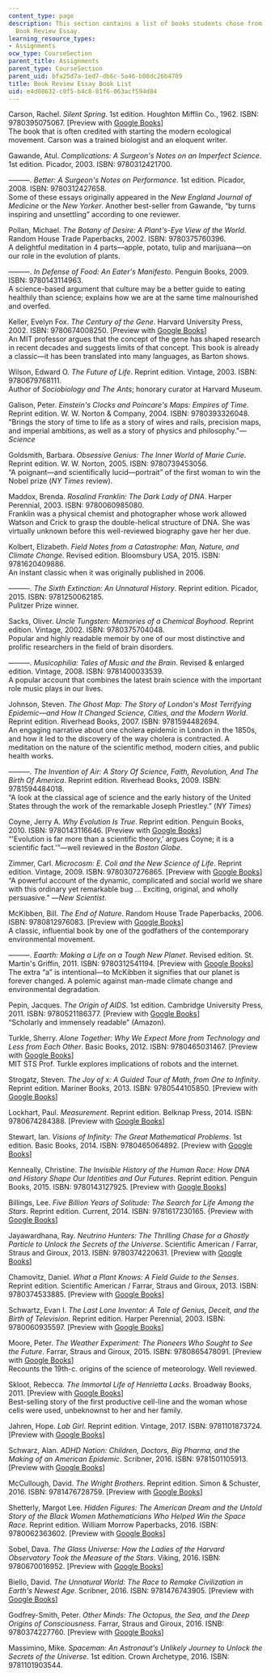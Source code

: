 ```yaml
---
content_type: page
description: This section contains a list of books students chose from to write their
  Book Review Essay.
learning_resource_types:
- Assignments
ocw_type: CourseSection
parent_title: Assignments
parent_type: CourseSection
parent_uid: bfa25d7a-1ed7-db6c-5a46-b08dc26b4709
title: Book Review Essay Book List
uid: e4d08632-c0f5-b4c8-81f6-063acf594d84
---
```


Carson, Rachel. _Silent Spring_. 1st edition. Houghton Mifflin Co., 1962. ISBN: 9780395075067. \[Preview with [Google Books](https://books.google.com/books?id=HeR1l0V0r54C&lpg=PP1&dq=editions%3AOSGIdEK9KfcC&pg=PP1#v=onepage&q&f=false)\]  
The book that is often credited with starting the modern ecological movement. Carson was a trained biologist and an eloquent writer.

Gawande, Atul. _Complications: A Surgeon's Notes on an Imperfect Science_. 1st edition. Picador, 2003. ISBN: 9780312421700.

———. _Better: A Surgeon's Notes on Performance_. 1st edition. Picador, 2008. ISBN: 9780312427658.  
Some of these essays originally appeared in the _New England Journal of Medicine_ or the _New Yorker_. Another best-seller from Gawande, “by turns inspiring and unsettling” according to one reviewer.

Pollan, Michael. _The Botany of Desire: A Plant's-Eye View of the World_. Random House Trade Paperbacks, 2002. ISBN: 9780375760396.  
A delightful meditation in 4 parts—apple, potato, tulip and marijuana—on our role in the evolution of plants.

———. _In Defense of Food: An Eater's Manifesto_. Penguin Books, 2009. ISBN: 9780143114963.  
A science-based argument that culture may be a better guide to eating healthily than science; explains how we are at the same time malnourished and overfed.

Keller, Evelyn Fox. _The Century of the Gene_. Harvard University Press, 2002. ISBN: 9780674008250. \[Preview with [Google Books](https://books.google.com/books?id=1XitkWsioAwC&lpg=PP1&dq=evelyn%20fox%20the%20century%20of%20the%20gene&pg=PP1#v=onepage&q&f=false)\]  
An MIT professor argues that the concept of the gene has shaped research in recent decades and suggests limits of that concept. This book is already a classic—it has been translated into many languages, as Barton shows.

Wilson, Edward O. _The Future of Life_. Reprint edition. Vintage, 2003. ISBN: 9780679768111.  
Author of _Sociobiology and The Ants_; honorary curator at Harvard Museum.

Galison, Peter. _Einstein's Clocks and Poincare's Maps: Empires of Time_. Reprint edition. W. W. Norton & Company, 2004. ISBN: 9780393326048.  
"Brings the story of time to life as a story of wires and rails, precision maps, and imperial ambitions, as well as a story of physics and philosophy."—_Science_

Goldsmith, Barbara. _Obsessive Genius: The Inner World of Marie Curie_. Reprint edition. W. W. Norton, 2005. ISBN: 9780739453056.  
“A poignant—and scientifically lucid—portrait” of the first woman to win the Nobel prize (_NY Times_ review).

Maddox, Brenda. _Rosalind Franklin: The Dark Lady of DNA_. Harper Perennial, 2003. ISBN: 9780060985080.  
Franklin was a physical chemist and photographer whose work allowed Watson and Crick to grasp the double-helical structure of DNA. She was virtually unknown before this well-reviewed biography gave her her due.

Kolbert, Elizabeth. _Field Notes from a Catastrophe: Man, Nature, and Climate Change_. Revised edition. Bloomsbury USA, 2015. ISBN: 9781620409886.  
An instant classic when it was originally published in 2006.

———. _The Sixth Extinction: An Unnatural History_. Reprint edition. Picador, 2015. ISBN: 9781250062185.  
Pulitzer Prize winner.

Sacks, Oliver. _Uncle Tungsten: Memories of a Chemical Boyhood_. Reprint edition. Vintage, 2002. ISBN: 9780375704048.  
Popular and highly readable memoir by one of our most distinctive and prolific researchers in the field of brain disorders.

———. _Musicophilia: Tales of Music and the Brain_. Revised & enlarged edition. Vintage, 2008. ISBN: 9781400033539.  
A popular account that combines the latest brain science with the important role music plays in our lives.

Johnson, Steven. _The Ghost Map: The Story of London's Most Terrifying Epidemic—and How It Changed Science, Cities, and the Modern World_. Reprint edition. Riverhead Books, 2007. ISBN: 9781594482694.  
An engaging narrative about one cholera epidemic in London in the 1850s, and how it led to the discovery of the way cholera is contracted. A meditation on the nature of the scientific method, modern cities, and public health works.

———. _The Invention of Air: A Story Of Science, Faith, Revolution, And The Birth Of America_. Reprint edition. Riverhead Books, 2009. ISBN: 9781594484018.  
“A look at the classical age of science and the early history of the United States through the work of the remarkable Joseph Priestley.” (_NY Times_)

Coyne, Jerry A. _Why Evolution Is True_. Reprint edition. Penguin Books, 2010. ISBN: 9780143116646. \[Preview with [Google Books](https://books.google.com/books?id=J91Z6ED7MgEC&lpg=PP1&dq=why%20evolution%20is%20true&pg=PP1#v=onepage&q&f=false)\]  
“'Evolution is far more than a scientific theory,’ argues Coyne; it is a scientific fact.'”—well reviewed in the _Boston Globe_.

Zimmer, Carl. _Microcosm: E. Coli and the New Science of Life_. Reprint edition. Vintage, 2009. ISBN: 9780307276865. \[Preview with [Google Books](https://books.google.com/books?id=1nhvUQX-s8YC&lpg=PP1&dq=zimmer%20microcosm&pg=PP1#v=onepage&q&f=false)\]  
“A powerful account of the dynamic, complicated and social world we share with this ordinary yet remarkable bug ... Exciting, original, and wholly persuasive.” —_New Scientist_.

McKibben, Bill. _The End of Nature_. Random House Trade Paperbacks, 2006. ISBN: 9780812976083. \[Preview with [Google Books](https://books.google.com/books?id=q0aM5t5GMpsC&lpg=PP1&dq=mckibben%20the%20end%20of%20nature&pg=PP1#v=onepage&q&f=false)\]  
A classic, influential book by one of the godfathers of the contemporary environmental movement.

———. _Eaarth: Making a Life on a Tough New Planet_. Revised edition. St. Martin's Griffin, 2011. ISBN: 9780312541194. \[Preview with [Google Books](https://books.google.com/books?id=wwbwUDpoPrkC&lpg=PP1&dq=mckibben%20eaarth&pg=PP1#v=onepage&q&f=false)\]  
The extra “a” is intentional—to McKibben it signifies that our planet is forever changed. A polemic against man-made climate change and environmental degradation.

Pepin, Jacques. _The Origin of AIDS_. 1st edition. Cambridge University Press, 2011. ISBN: 9780521186377. \[Preview with [Google Books](https://books.google.com/books?id=dTaMBrPBK6EC&lpg=PR1&dq=pepin%20the%20origin%20of%20aids&pg=PR1#v=onepage&q&f=false)\]  
“Scholarly and immensely readable” (Amazon).

Turkle, Sherry. _Alone Together: Why We Expect More from Technology and Less from Each Other_. Basic Books, 2012. ISBN: 9780465031467. \[Preview with [Google Books](https://books.google.com/books?id=_Dhf5xEZZD0C&lpg=PP1&dq=turkle%20alone%20together&pg=PP1#v=onepage&q&f=false)\]  
MIT STS Prof. Turkle explores implications of robots and the internet.

Strogatz, Steven. _The Joy of x: A Guided Tour of Math, from One to Infinity_. Reprint edition. Mariner Books, 2013. ISBN: 9780544105850. \[Preview with [Google Books](https://books.google.com/books?id=pc2mxUZS9aYC&lpg=PP1&dq=strogatz%20the%20joy%20of%20x&pg=PP1#v=onepage&q&f=false)\]

Lockhart, Paul. _Measurement_. Reprint edition. Belknap Press, 2014. ISBN: 9780674284388. \[Preview with [Google Books](https://books.google.com/books?id=7SwyVVKT6WEC&lpg=PP1&dq=lockhart%20measurement&pg=PP1#v=onepage&q&f=false)\]

Stewart, Ian. _Visions of Infinity: The Great Mathematical Problems_. 1st edition. Basic Books, 2014. ISBN: 9780465064892. \[Preview with [Google Books](https://books.google.com/books?id=S8SBBRNbj6cC&lpg=PP1&dq=stewart%20visions%20of%20infinity&pg=PP1#v=onepage&q&f=false)\]

Kenneally, Christine. _The Invisible History of the Human Race: How DNA and History Shape Our Identities and Our Futures_. Reprint edition. Penguin Books, 2015. ISBN: 9780143127925. \[Preview with [Google Books](https://books.google.com/books?id=VEJPBwAAQBAJ&lpg=PP1&dq=kenneally%20the%20invisible%20history%20of%20the%20human%20race&pg=PP1#v=onepage&q&f=false)\]

Billings, Lee. _Five Billion Years of Solitude: The Search for Life Among the Stars_. Reprint edition. Current, 2014. ISBN: 9781617230165. {Preview with [Google Books](https://books.google.com/books?id=PXM8a8IJdWkC&lpg=PR51&dq=five%20billion%20years%20of%20solitude&pg=PR51#v=onepage&q&f=false)\]

Jayawardhana, Ray. _Neutrino Hunters: The Thrilling Chase for a Ghostly Particle to Unlock the Secrets of the Universe_. Scientific American / Farrar, Straus and Giroux, 2013. ISBN: 9780374220631. \[Preview with [Google Books](https://books.google.com/books?id=zSIKAgAAQBAJ&lpg=PP1&dq=neutrino%20hunters&pg=PP1#v=onepage&q&f=false)\]

Chamovitz, Daniel. _What a Plant Knows: A Field Guide to the Senses_. Reprint edition. Scientific American / Farrar, Straus and Giroux, 2013. ISBN: 9780374533885. \[Preview with [Google Books](https://books.google.com/books?id=kgszQMF3wegC&lpg=PP1&dq=what%20a%20plant%20knows&pg=PP1#v=onepage&q&f=false)\]

Schwartz, Evan I. _The Last Lone Inventor: A Tale of Genius, Deceit, and the Birth of Television_. Reprint edition. Harper Perennial, 2003. ISBN: 9780060935597. \[Preview with [Google Books](https://books.google.com/books?id=QeafDAAAQBAJ&lpg=PP1&dq=schwartz%20the%20last%20lone%20inventor&pg=PP1#v=onepage&q&f=false)\]

Moore, Peter. _The Weather Experiment: The Pioneers Who Sought to See the Future_. Farrar, Straus and Giroux, 2015. ISBN: 9780865478091. \[Preview with [Google Books](https://books.google.com/books?id=XO7dBAAAQBAJ&lpg=PP1&dq=moore%20the%20weather%20experiment&pg=PP1#v=onepage&q&f=false)\]  
Recounts the 19th-c. origins of the science of meteorology. Well reviewed.

Skloot, Rebecca. _The Immortal Life of Henrietta Lacks_. Broadway Books, 2011. \[Preview with [Google Books](https://books.google.com/books?id=aOpAx3-czwIC&lpg=PP1&dq=skloot%20the%20immortal%20life%20of%20henrietta%20lacks&pg=PP1#v=onepage&q&f=false)\]  
Best-selling story of the first productive cell-line and the woman whose cells were used, unbeknownst to her and her family.

Jahren, Hope. _Lab Girl_. Reprint edition. Vintage, 2017. ISBN: 9781101873724. \[Preview with [Google Books](https://books.google.com/books?id=16TSCQAAQBAJ&lpg=PP1&dq=lab%20girl&pg=PP1#v=onepage&q&f=false)\]

Schwarz, Alan. _ADHD Nation: Children, Doctors, Big Pharma, and the Making of an American Epidemic_. Scribner, 2016. ISBN: 9781501105913. \[Preview with [Google Books](https://books.google.com/books?id=92kNCgAAQBAJ&lpg=PP1&dq=adhd%20nation&pg=PP1#v=onepage&q&f=false)\]

McCullough, David. _The Wright Brothers_. Reprint edition. Simon & Schuster, 2016. ISBN: 9781476728759. \[Preview with [Google Books](https://books.google.com/books?id=4SEODAAAQBAJ&lpg=PP1&dq=the%20wright%20brothers&pg=PP1#v=onepage&q&f=false)\]

Shetterly, Margot Lee. _Hidden Figures: The American Dream and the Untold Story of the Black Women Mathematicians Who Helped Win the Space Race_. Reprint edition. William Morrow Paperbacks, 2016. ISBN: 9780062363602. \[Preview with [Google Books](https://books.google.com/books?id=26mpCgAAQBAJ&lpg=PP1&dq=hidden%20figures&pg=PP1#v=onepage&q&f=false)\]

Sobel, Dava. _The Glass Universe: How the Ladies of the Harvard Observatory Took the Measure of the Stars_. Viking, 2016. ISBN: 9780670016952. \[Preview with [Google Books](https://books.google.com/books?id=wcq-CwAAQBAJ&lpg=PP1&dq=the%20glass%20universe&pg=PP1#v=onepage&q&f=false)\]

Biello, David. _The Unnatural World: The Race to Remake Civilization in Earth's Newest Age_. Scribner, 2016. ISBN: 9781476743905. \[Preview with [Google Books](https://books.google.com/books?id=7u91DQAAQBAJ&lpg=PP1&dq=the%20unnatural%20world&pg=PP1#v=onepage&q&f=false)\]

Godfrey-Smith, Peter. _Other Minds: The Octopus, the Sea, and the Deep Origins of Consciousness_. Farrar, Straus and Giroux, 2016. ISNB: 9780374227760. \[Preview with [Google Books](https://books.google.com/books?id=SZ8sDAAAQBAJ&lpg=PP1&dq=other%20minds%20the%20octopus&pg=PP1#v=onepage&q&f=false)\]

Massimino, Mike. _Spaceman: An Astronaut's Unlikely Journey to Unlock the Secrets of the Universe_. 1st edition. Crown Archetype, 2016. ISBN: 9781101903544.